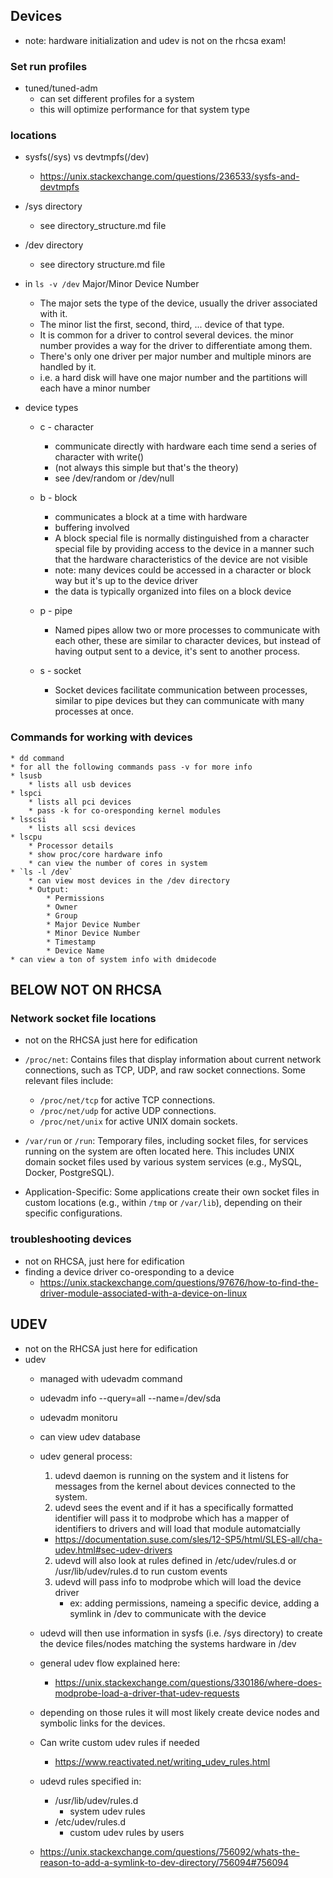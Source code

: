 ## Devices

* note: hardware initialization and udev is not on the rhcsa exam!


### Set run profiles

* tuned/tuned-adm
    * can set different profiles for a system
    * this will optimize performance for that system type



### locations

* sysfs(/sys) vs devtmpfs(/dev)
    * https://unix.stackexchange.com/questions/236533/sysfs-and-devtmpfs

* /sys directory
    * see directory_structure.md file
 

* /dev directory 
    * see directory structure.md file
        


* in `ls -v /dev` Major/Minor Device Number
    * The major sets the type of the device, usually the driver associated with it. 
    * The minor list the first, second, third, ... device of that type.
    * It is common for a driver to control several devices. the minor number provides a way for the driver to differentiate among them. 
    * There's only one driver per major number and multiple minors are handled by it.
    * i.e. a hard disk will have one major number and the partitions will each have a minor number

* device types
    * c - character
        * communicate directly with hardware each time send a series of character with write()
        * (not always this simple but that's the theory)
        * see /dev/random or /dev/null

    * b - block
        * communicates a block at a time with hardware
        * buffering involved
        * A block special file is normally distinguished from a character special file by providing access to the device in a manner such that the hardware characteristics of the device are not visible
        * note: many devices could be accessed in a character or block way but it's up to the device driver
        * the data is typically organized into files on a block device

    * p - pipe
        * Named pipes allow two or more processes to communicate with each other, these are similar to character devices, but instead of having output sent to a device, it's sent to another process. 
        
    * s - socket
        * Socket devices facilitate communication between processes, similar to pipe devices but they can communicate with many processes at once.



### Commands for working with devices
    * dd command
    * for all the following commands pass -v for more info
    * lsusb
        * lists all usb devices
    * lspci
        * lists all pci devices
        * pass -k for co-oresponding kernel modules
    * lsscsi
        * lists all scsi devices
    * lscpu
        * Processor details
        * show proc/core hardware info
        * can view the number of cores in system
    * `ls -l /dev`
        * can view most devices in the /dev directory
        * Output:
            * Permissions
            * Owner
            * Group
            * Major Device Number
            * Minor Device Number
            * Timestamp
            * Device Name
    * can view a ton of system info with dmidecode







## BELOW NOT ON RHCSA


### Network socket file locations
* not on the RHCSA just here for edification
* `/proc/net`: Contains files that display information about current network connections, such as TCP, UDP, and raw socket connections. Some relevant files include:
    * `/proc/net/tcp` for active TCP connections.
    * `/proc/net/udp` for active UDP connections.
    * `/proc/net/unix` for active UNIX domain sockets.

* `/var/run` or `/run`: Temporary files, including socket files, for services running on the system are often located here. This includes UNIX domain socket files used by various system services (e.g., MySQL, Docker, PostgreSQL).

* Application-Specific: Some applications create their own socket files in custom locations (e.g., within `/tmp` or `/var/lib`), depending on their specific configurations.


### troubleshooting devices

* not on RHCSA, just here for edification
* finding a device driver co-oresponding to a device
    * https://unix.stackexchange.com/questions/97676/how-to-find-the-driver-module-associated-with-a-device-on-linux


## UDEV

* not on the RHCSA just here for edification
* udev
    * managed with udevadm command
    * udevadm info --query=all --name=/dev/sda
    * udevadm monitoru
    * can view udev database

    * udev general process:
        1. udevd daemon is running on the system and it listens for messages from the kernel about devices connected to the system.
        1. udevd sees the event and if it has a specifically formatted identifier will pass it to modprobe which has a mapper of identifiers to drivers and will load that module automatcially
        * https://documentation.suse.com/sles/12-SP5/html/SLES-all/cha-udev.html#sec-udev-drivers

        2. udevd will also look at rules defined in /etc/udev/rules.d or /usr/lib/udev/rules.d to run custom events
        3. udevd will pass info to modprobe which will load the device driver
            * ex: adding permissions, nameing a specific device, adding a symlink in /dev to communicate with the device
    * udevd will then use information in sysfs (i.e. /sys directory) to create the device files/nodes matching the systems hardware in /dev
    * general udev flow explained here:
        * https://unix.stackexchange.com/questions/330186/where-does-modprobe-load-a-driver-that-udev-requests
    * depending on those rules it will most likely create device nodes and symbolic links for the devices. 
    * Can write custom udev rules if needed
        * https://www.reactivated.net/writing_udev_rules.html
     * udevd rules specified in:
        * /usr/lib/udev/rules.d
            * system udev rules
        * /etc/udev/rules.d
            * custom udev rules by users
    * https://unix.stackexchange.com/questions/756092/whats-the-reason-to-add-a-symlink-to-dev-directory/756094#756094